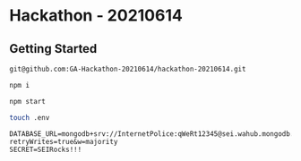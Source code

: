 # Hackathon - 20210614

## Getting Started

```zsh
git@github.com:GA-Hackathon-20210614/hackathon-20210614.git
```

```zsh
npm i
```

```zsh
npm start
```

```zsh
touch .env
```

```env
DATABASE_URL=mongodb+srv://InternetPolice:qWeRt12345@sei.wahub.mongodb.net/hackathon?retryWrites=true&w=majority
SECRET=SEIRocks!!!
```
